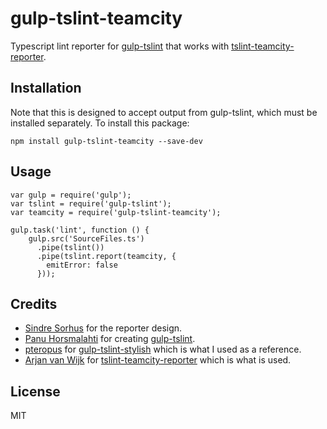 # gulp-tslint-teamcity
Typescript lint reporter for [gulp-tslint](https://github.com/panuhorsmalahti/gulp-tslint) that works with [tslint-teamcity-reporter](https://github.com/ThaNarie/tslint-teamcity-reporter).

Installation
------------
Note that this is designed to accept output from gulp-tslint, which must be installed separately.
To install this package:

```
npm install gulp-tslint-teamcity --save-dev
```

Usage
-----

```
var gulp = require('gulp');
var tslint = require('gulp-tslint');
var teamcity = require('gulp-tslint-teamcity');

gulp.task('lint', function () {
    gulp.src('SourceFiles.ts')
      .pipe(tslint())
      .pipe(tslint.report(teamcity, {
        emitError: false
      }));
```

Credits
-------
- [Sindre Sorhus](https://github.com/sindresorhus) for the reporter design.
- [Panu Horsmalahti](https://github.com/panuhorsmalahti) for creating [gulp-tslint](https://github.com/panuhorsmalahti/gulp-tslint).
- [pteropus](https://github.com/pteropus) for [gulp-tslint-stylish](https://github.com/pteropus/gulp-tslint-stylish) which is what I used as a reference.
- [Arjan van Wijk](https://github.com/ThaNarie) for [tslint-teamcity-reporter](https://github.com/ThaNarie/tslint-teamcity-reporter) which is what is used.


License
-------
MIT
